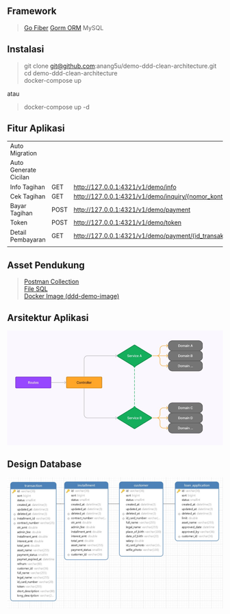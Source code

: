 ## Framework

> [Go Fiber](https://docs.gofiber.io/)
> [Gorm ORM](https://gorm.io/docs/)
> MySQL


## Instalasi
> git clone git@github.com:anang5u/demo-ddd-clean-architecture.git\
> cd demo-ddd-clean-architecture\
> docker-compose up

atau
> docker-compose up -d
## Fitur Aplikasi

|       | | |
| ----------- | ----------- |---|
| Auto Migration  | | |
| Auto Generate Cicilan | | |
| Info Tagihan | GET| http://127.0.0.1:4321/v1/demo/info |
| Cek Tagihan| GET| http://127.0.0.1:4321/v1/demo/inquiry/{nomor_kontrak} |
| Bayar Tagihan| POST| http://127.0.0.1:4321/v1/demo/payment |
| Token| POST| http://127.0.0.1:4321/v1/demo/token |
| Detail Pembayaran| GET| http://127.0.0.1:4321/v1/demo/payment/{id_transaksi} |
|       | | |

## Asset Pendukung

> [Postman Collection](assets/DDD-Demo.postman_collection.json)\
> [File SQL](assets/db_demo.sql)\
> [Docker Image (ddd-demo-image)](https://hub.docker.com/r/anangsu13/ddd-demo-image)

## Arsitektur Aplikasi
![arsitektur aplikasi](assets/diagram-architecture.jpg)

## Design Database
![design database](assets/Database-ER-Diagram.jpg)